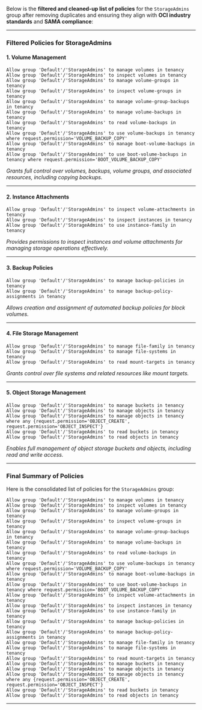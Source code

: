 Below is the **filtered and cleaned-up list of policies** for the `StorageAdmins` group after removing duplicates and ensuring they align with **OCI industry standards** and **SAMA compliance**:

---

### **Filtered Policies for StorageAdmins**

#### 1. **Volume Management**
```plaintext
Allow group 'Default'/'StorageAdmins' to manage volumes in tenancy
Allow group 'Default'/'StorageAdmins' to inspect volumes in tenancy
Allow group 'Default'/'StorageAdmins' to manage volume-groups in tenancy
Allow group 'Default'/'StorageAdmins' to inspect volume-groups in tenancy
Allow group 'Default'/'StorageAdmins' to manage volume-group-backups in tenancy
Allow group 'Default'/'StorageAdmins' to manage volume-backups in tenancy
Allow group 'Default'/'StorageAdmins' to read volume-backups in tenancy
Allow group 'Default'/'StorageAdmins' to use volume-backups in tenancy where request.permission='VOLUME_BACKUP_COPY'
Allow group 'Default'/'StorageAdmins' to manage boot-volume-backups in tenancy
Allow group 'Default'/'StorageAdmins' to use boot-volume-backups in tenancy where request.permission='BOOT_VOLUME_BACKUP_COPY'
```
*Grants full control over volumes, backups, volume groups, and associated resources, including copying backups.*

---

#### 2. **Instance Attachments**
```plaintext
Allow group 'Default'/'StorageAdmins' to inspect volume-attachments in tenancy
Allow group 'Default'/'StorageAdmins' to inspect instances in tenancy
Allow group 'Default'/'StorageAdmins' to use instance-family in tenancy
```
*Provides permissions to inspect instances and volume attachments for managing storage operations effectively.*

---

#### 3. **Backup Policies**
```plaintext
Allow group 'Default'/'StorageAdmins' to manage backup-policies in tenancy
Allow group 'Default'/'StorageAdmins' to manage backup-policy-assignments in tenancy
```
*Allows creation and assignment of automated backup policies for block volumes.*

---

#### 4. **File Storage Management**
```plaintext
Allow group 'Default'/'StorageAdmins' to manage file-family in tenancy
Allow group 'Default'/'StorageAdmins' to manage file-systems in tenancy
Allow group 'Default'/'StorageAdmins' to read mount-targets in tenancy
```
*Grants control over file systems and related resources like mount targets.*

---

#### 5. **Object Storage Management**
```plaintext
Allow group 'Default'/'StorageAdmins' to manage buckets in tenancy
Allow group 'Default'/'StorageAdmins' to manage objects in tenancy
Allow group 'Default'/'StorageAdmins' to manage objects in tenancy where any {request.permission='OBJECT_CREATE', request.permission='OBJECT_INSPECT'}
Allow group 'Default'/'StorageAdmins' to read buckets in tenancy
Allow group 'Default'/'StorageAdmins' to read objects in tenancy
```
*Enables full management of object storage buckets and objects, including read and write access.*

---

### **Final Summary of Policies**

Here is the consolidated list of policies for the `StorageAdmins` group:

```plaintext
Allow group 'Default'/'StorageAdmins' to manage volumes in tenancy
Allow group 'Default'/'StorageAdmins' to inspect volumes in tenancy
Allow group 'Default'/'StorageAdmins' to manage volume-groups in tenancy
Allow group 'Default'/'StorageAdmins' to inspect volume-groups in tenancy
Allow group 'Default'/'StorageAdmins' to manage volume-group-backups in tenancy
Allow group 'Default'/'StorageAdmins' to manage volume-backups in tenancy
Allow group 'Default'/'StorageAdmins' to read volume-backups in tenancy
Allow group 'Default'/'StorageAdmins' to use volume-backups in tenancy where request.permission='VOLUME_BACKUP_COPY'
Allow group 'Default'/'StorageAdmins' to manage boot-volume-backups in tenancy
Allow group 'Default'/'StorageAdmins' to use boot-volume-backups in tenancy where request.permission='BOOT_VOLUME_BACKUP_COPY'
Allow group 'Default'/'StorageAdmins' to inspect volume-attachments in tenancy
Allow group 'Default'/'StorageAdmins' to inspect instances in tenancy
Allow group 'Default'/'StorageAdmins' to use instance-family in tenancy
Allow group 'Default'/'StorageAdmins' to manage backup-policies in tenancy
Allow group 'Default'/'StorageAdmins' to manage backup-policy-assignments in tenancy
Allow group 'Default'/'StorageAdmins' to manage file-family in tenancy
Allow group 'Default'/'StorageAdmins' to manage file-systems in tenancy
Allow group 'Default'/'StorageAdmins' to read mount-targets in tenancy
Allow group 'Default'/'StorageAdmins' to manage buckets in tenancy
Allow group 'Default'/'StorageAdmins' to manage objects in tenancy
Allow group 'Default'/'StorageAdmins' to manage objects in tenancy where any {request.permission='OBJECT_CREATE', request.permission='OBJECT_INSPECT'}
Allow group 'Default'/'StorageAdmins' to read buckets in tenancy
Allow group 'Default'/'StorageAdmins' to read objects in tenancy
```

--- ----





